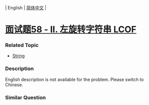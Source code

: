 | English | [简体中文](README.md) |

# [面试题58 - II. 左旋转字符串 LCOF](https://leetcode-cn.com/problems/zuo-xuan-zhuan-zi-fu-chuan-lcof)
 ### Related Topic
 - [String](https://leetcode-cn.com/tag/string)

 ### Description
<p>English description is not available for the problem. Please switch to Chinese.</p>


### Similar Question
